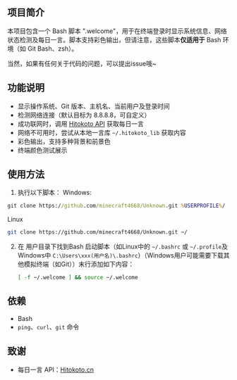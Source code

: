 ## 项目简介

本项目包含一个 Bash 脚本 ".welcome"，用于在终端登录时显示系统信息、网络状态检测及每日一言。脚本支持彩色输出，但请注意，这些脚本**仅适用于** Bash 环境（如 Git Bash、zsh）。

当然，如果有任何关于代码的问题，可以提出issue哦~

## 功能说明

- 显示操作系统、Git 版本、主机名、当前用户及登录时间
- 检测网络连接（默认目标为 8.8.8.8，可自定义）
- 成功联网时，调用 [Hitokoto API](https://hitokoto.cn/) 获取每日一言
- 网络不可用时，尝试从本地一言库 `~/.hitokoto_lib` 获取内容
- 彩色输出，支持多种背景和前景色
- 终端颜色测试展示

## 使用方法

1. 执行以下脚本：
Windows:
````cmd
git clone https://github.com/minecraft4668/Unknown.git %USERPROFILE%/
````
Linux
````bash
git clone https://github.com/minecraft4668/Unknown.git ~/
````

2. 在 用户目录下找到Bash 启动脚本（如Linux中的 `~/.bashrc` 或 `~/.profile`及Windows中 `C:\Users\xxx(用户名)\.bashrc`）（Windows用户可能需要下载其他模拟终端（如Git））末行添加如下内容：

    ````bash
    [ -f ~/.welcome ] && source ~/.welcome
    ````

## 依赖

- Bash
- `ping`、`curl`、`git` 命令

## 致谢

- 每日一言 API：[Hitokoto.cn](https://hitokoto.cn/)
